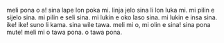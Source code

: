 meli pona o a!
sina lape lon poka mi.
linja jelo sina li lon luka mi.
mi pilin e sijelo sina.
mi pilin e seli sina.
mi lukin e oko laso sina.
mi lukin e insa sina.
ike! ike!
suno li kama.
sina wile tawa.
meli mi o, mi olin e sina!
sina pona mute!
meli mi o tawa pona.
o tawa pona.